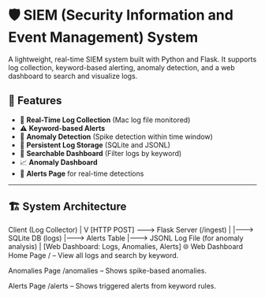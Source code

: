 # 🛡️ SIEM (Security Information and Event Management) System

A lightweight, real-time SIEM system built with Python and Flask. It supports log collection, keyword-based alerting, anomaly detection, and a web dashboard to search and visualize logs.

## 📌 Features

- 🔄 **Real-Time Log Collection** (Mac log file monitored)
- ⚠️ **Keyword-based Alerts**
- 🚨 **Anomaly Detection** (Spike detection within time window)
- 💾 **Persistent Log Storage** (SQLite and JSONL)
- 🧪 **Searchable Dashboard** (Filter logs by keyword)
- 📈 **Anomaly Dashboard**
- 🔔 **Alerts Page** for real-time detections

---

## 🏗️ System Architecture


Client (Log Collector)
|
V
[HTTP POST] ---> Flask Server (/ingest)
|
|---> SQLite DB (logs)
|---> Alerts Table
|---> JSONL Log File (for anomaly analysis)
|
[Web Dashboard: Logs, Anomalies, Alerts]
🌐 Web Dashboard
Home Page / – View all logs and search by keyword.

Anomalies Page /anomalies – Shows spike-based anomalies.

Alerts Page /alerts – Shows triggered alerts from keyword rules.


